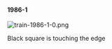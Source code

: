 #### 1986-1
![train-1986-1-0.png](https://github.com/lil-lab/nlvr/raw/master/nlvr/train/images/6/train-1986-1-0.png "train-1986-1-0.png")

Black square is touching the edge